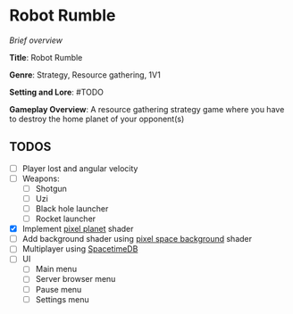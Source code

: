 # Robot Rumble

_Brief overview_

**Title**: Robot Rumble

**Genre**: Strategy, Resource gathering, 1V1

**Setting and Lore**: #TODO

**Gameplay Overview**: A resource gathering strategy game where you have to destroy the home planet of your opponent(s)

## TODOS

- [ ] Player lost and angular velocity
- [ ] Weapons:
  - [ ] Shotgun
  - [ ] Uzi
  - [ ] Black hole launcher
  - [ ] Rocket launcher
- [x] Implement [pixel planet](https://deep-fold.itch.io/pixel-planet-generator) shader
- [ ] Add background shader using [pixel space background](https://deep-fold.itch.io/space-background-generator) shader
- [ ] Multiplayer using [SpacetimeDB](https://spacetimedb.com/)
- [ ] UI
  - [ ] Main menu
  - [ ] Server browser menu
  - [ ] Pause menu
  - [ ] Settings menu
